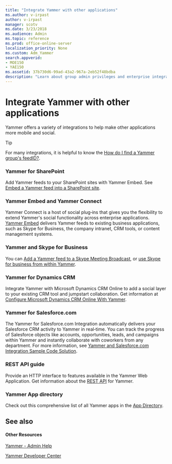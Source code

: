 ```yaml
---
title: "Integrate Yammer with other applications"
ms.author: v-irpast
author: v-irpast
manager: scotv
ms.date: 3/23/2018
ms.audience: Admin
ms.topic: reference
ms.prod: office-online-server
localization_priority: None
ms.custom: Adm_Yammer
search.appverid:
- MOE150
- YAE150
ms.assetid: 37b730d6-99ad-43a2-967a-2eb52f48bdba
description: "Learn about group admin privileges and enterprise integrations for Yammer, including Directory Sync, single sign-in, and Office 365 sign-in for Yammer."
---
```


# Integrate Yammer with other applications

Yammer offers a variety of integrations to help make other applications more mobile and social. 
  
> [!TIP]
> For many integrations, it is helpful to know the [How do I find a Yammer group's feedID?](https://support.office.com/article/b0e49b2c-ca30-4025-b3bc-7bd764c3e2ec). 
  
### Yammer for SharePoint

Add Yammer feeds to your SharePoint sites with Yammer Embed. See [Embed a Yammer feed into a SharePoint site](embed-a-yammer-feed-into-a-sharepoint-site.md).
  
### Yammer Embed and Yammer Connect

Yammer Connect is a host of social plug‐ins that gives you the flexibility to extend Yammer's social functionality across enterprise applications. [Yammer Embed](https://go.microsoft.com/fwlink/?LinkId=524147) delivers Yammer feeds to existing business applications, such as Skype for Business, the company intranet, CRM tools, or content management systems. 
  
### Yammer and Skype for Business

You can [Add a Yammer feed to a Skype Meeting Broadcast](https://support.office.com/article/0d92d1c4-4032-4b5b-bee4-cdeab1aea7c0), or [use Skype for business from within Yammer](https://support.office.com/article/e221b8ae-9647-4b46-b79e-257c36b1a1f8.aspx).
  
### Yammer for Dynamics CRM

Integrate Yammer with Microsoft Dynamics CRM Online to add a social layer to your existing CRM tool and jumpstart collaboration. Get information at [Configure Microsoft Dynamics CRM Online With Yammer](https://go.microsoft.com/fwlink/?linkid=868110).
  
### Yammer for Salesforce.com

The Yammer for Salesforce.com Integration automatically delivers your Salesforce CRM activity to Yammer in real‐time. You can track the progress of Salesforce objects like accounts, opportunities, leads, and campaigns within Yammer and instantly collaborate with coworkers from any department. For more information, see [Yammer and Salesforce.com Integration Sample Code Solution](https://go.microsoft.com/fwlink/?LinkId=525982).
  
### REST API guide

Provide an HTTP interface to features available in the Yammer Web Application. Get information about the [REST API](https://go.microsoft.com/fwlink/?LinkId=524146) for Yammer. 
  
### Yammer App directory

Check out this comprehensive list of all Yammer apps in the [App Directory](https://go.microsoft.com/fwlink/?LinkId=524143).
  
## See also
<a name="EnterpriseIntegration"> </a>

#### Other Resources

[Yammer - Admin Help](https://support.office.com/article/e1464355-1f97-49ac-b2aa-dd320b179dbe)
  
[Yammer Developer Center](https://go.microsoft.com/fwlink/?LinkId=525064)

